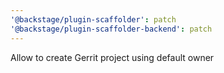 ```yaml
---
'@backstage/plugin-scaffolder': patch
'@backstage/plugin-scaffolder-backend': patch
---
```


Allow to create Gerrit project using default owner
